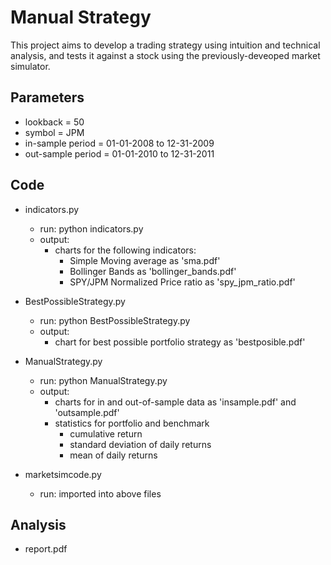 # Manual Strategy
This project aims to develop a trading strategy using intuition and technical analysis, and tests it against a stock using the previously-deveoped market simulator.

## Parameters
- lookback = 50
- symbol = JPM
- in-sample period = 01-01-2008 to 12-31-2009
- out-sample period = 01-01-2010 to 12-31-2011

## Code
- indicators.py
    - run: python indicators.py
    - output:
        - charts for the following indicators:
            - Simple Moving average as 'sma.pdf'
            - Bollinger Bands as 'bollinger_bands.pdf'
            - SPY/JPM Normalized Price ratio as 'spy_jpm_ratio.pdf'

- BestPossibleStrategy.py
    - run: python BestPossibleStrategy.py
    - output:
        - chart for best possible portfolio strategy as 'bestposible.pdf'


- ManualStrategy.py
    - run: python ManualStrategy.py
    - output:
        - charts for in and out-of-sample data as 'insample.pdf' and 'outsample.pdf'
        - statistics for portfolio and benchmark
            - cumulative return
            - standard deviation of daily returns
            - mean of daily returns

- marketsimcode.py
    - run: imported into above files

## Analysis
- report.pdf